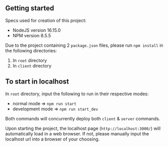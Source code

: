 ## Getting started
Specs used for creation of this project:
- NodeJS version 16.15.0
- NPM version 8.5.5

Due to the project containing 2 `package.json` files, please run `npm install` in the following directories:
1. In `root` directory
2. In `client` directory

## To start in localhost
In `root` directory, input the following to run in their respective modes:
- normal mode => `npm run start`
- development mode => `npm run start_dev`

Both commands will concurrently deploy both `client` & `server` commands.

Upon starting the project, the localhost page (`http://localhost:3000/`) will automatically load in a web browser. If not, please manually input the localhost url into a browser of your choosing.